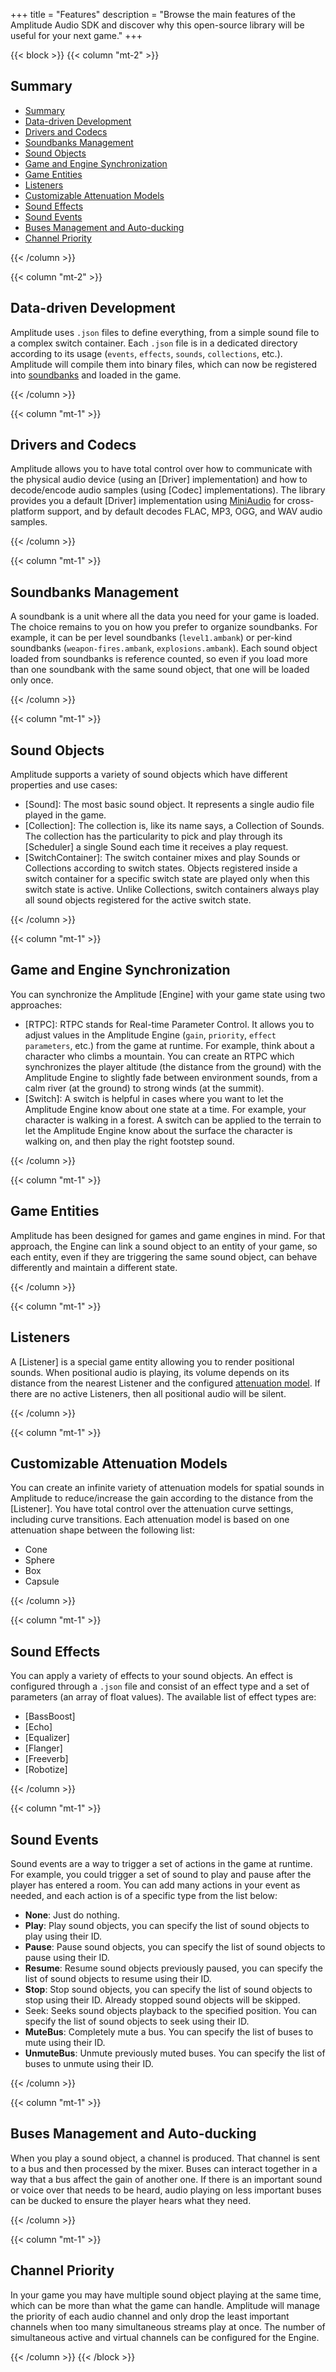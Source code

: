 +++
title = "Features"
description = "Browse the main features of the Amplitude Audio SDK and discover why this open-source library will be useful for your next game."
+++

{{< block >}}
{{< column "mt-2" >}}

## Summary

- [Summary](#summary)
- [Data-driven Development](#data-driven-development)
- [Drivers and Codecs](#drivers-and-codecs)
- [Soundbanks Management](#soundbanks-management)
- [Sound Objects](#sound-objects)
- [Game and Engine Synchronization](#game-and-engine-synchronization)
- [Game Entities](#game-entities)
- [Listeners](#listeners)
- [Customizable Attenuation Models](#customizable-attenuation-models)
- [Sound Effects](#sound-effects)
- [Sound Events](#sound-events)
- [Buses Management and Auto-ducking](#buses-management-and-auto-ducking)
- [Channel Priority](#channel-priority)

{{< /column >}}

{{< column "mt-2" >}}

## Data-driven Development

Amplitude uses `.json` files to define everything, from a simple sound file to a complex switch container. Each `.json` file is in a dedicated directory according to its usage (`events`, `effects`, `sounds`, `collections`, etc.). Amplitude will compile them into binary files, which can now be registered into [soundbanks](#soundbanks-management) and loaded in the game.

{{< /column >}}

{{< column "mt-1" >}}

## Drivers and Codecs

Amplitude allows you to have total control over how to communicate with the physical audio device (using an [Driver] implementation) and how to decode/encode audio samples (using [Codec] implementations). The library provides you a default [Driver] implementation using [MiniAudio](http://miniaud.io) for cross-platform support, and by default decodes FLAC, MP3, OGG, and WAV audio samples.

{{< /column >}}

{{< column "mt-1" >}}

## Soundbanks Management

A soundbank is a unit where all the data you need for your game is loaded. The choice remains to you on how you prefer to organize soundbanks. For example, it can be per level soundbanks (`level1.ambank`) or per-kind soundbanks (`weapon-fires.ambank`, `explosions.ambank`). Each sound object loaded from soundbanks is reference counted, so even if you load more than one soundbank with the same sound object, that one will be loaded only once.

{{< /column >}}

{{< column "mt-1" >}}

## Sound Objects

Amplitude supports a variety of sound objects which have different properties and use cases:
- [Sound]: The most basic sound object. It represents a single audio file played in the game.
- [Collection]: The collection is, like its name says, a Collection of Sounds. The collection has the particularity to pick and play through its [Scheduler] a single Sound each time it receives a play request.
- [SwitchContainer]: The switch container mixes and play Sounds or Collections according to switch states. Objects registered inside a switch container for a specific switch state are played only when this switch state is active. Unlike Collections, switch containers always play all sound objects registered for the active switch state.

{{< /column >}}

{{< column "mt-1" >}}

## Game and Engine Synchronization

You can synchronize the Amplitude [Engine] with your game state using two approaches:
- [RTPC]: RTPC stands for Real-time Parameter Control. It allows you to adjust values in the Amplitude Engine (`gain`, `priority`, `effect parameters`, etc.) from the game at runtime. For example, think about a character who climbs a mountain. You can create an RTPC which synchronizes the player altitude (the distance from the ground) with the Amplitude Engine to slightly fade between environment sounds, from a calm river (at the ground) to strong winds (at the summit).
- [Switch]: A switch is helpful in cases where you want to let the Amplitude Engine know about one state at a time. For example, your character is walking in a forest. A switch can be applied to the terrain to let the Amplitude Engine know about the surface the character is walking on, and then play the right footstep sound.

{{< /column >}}

{{< column "mt-1" >}}

## Game Entities

Amplitude has been designed for games and game engines in mind. For that approach, the Engine can link a sound object to an entity of your game, so each entity, even if they are triggering the same sound object, can behave differently and maintain a different state.

{{< /column >}}

{{< column "mt-1" >}}

## Listeners

A [Listener] is a special game entity allowing you to render positional sounds. When positional audio is playing, its volume depends on its distance from the nearest Listener and the configured [attenuation model](#customizable-attenuation-models). If there are no active Listeners, then all positional audio will be silent.

{{< /column >}}

{{< column "mt-1" >}}

## Customizable Attenuation Models

You can create an infinite variety of attenuation models for spatial sounds in Amplitude to reduce/increase the gain according to the distance from the [Listener]. You have total control over the attenuation curve settings, including curve transitions. Each attenuation model is based on one attenuation shape between the following list:
- Cone
- Sphere
- Box
- Capsule

{{< /column >}}

{{< column "mt-1" >}}

## Sound Effects

You can apply a variety of effects to your sound objects. An effect is configured through a `.json` file and consist of an effect type and a set of parameters (an array of float values). The available list of effect types are:
- [BassBoost]
- [Echo]
- [Equalizer]
- [Flanger]
- [Freeverb]
- [Robotize]

{{< /column >}}

{{< column "mt-1" >}}

## Sound Events

Sound events are a way to trigger a set of actions in the game at runtime. For example, you could trigger a set of sound to play and pause after the player has entered a room. You can add many actions in your event as needed, and each action is of a specific type from the list below:
- **None**: Just do nothing.
- **Play**: Play sound objects, you can specify the list of sound objects to play using their ID.
- **Pause**: Pause sound objects, you can specify the list of sound objects to pause using their ID.
- **Resume**: Resume sound objects previously paused, you can specify the list of sound objects to resume using their ID.
- **Stop**: Stop sound objects, you can specify the list of sound objects to stop using their ID. Already stopped sound objects will be skipped.
- Seek: Seeks sound objects playback to the specified position. You can specify the list of sound objects to seek using their ID.
- **MuteBus**: Completely mute a bus. You can specify the list of buses to mute using their ID.
- **UnmuteBus**: Unmute previously muted buses. You can specify the list of buses to unmute using their ID.

{{< /column >}}

{{< column "mt-1" >}}

## Buses Management and Auto-ducking

When you play a sound object, a channel is produced. That channel is sent to a bus and then processed by the mixer. Buses can interact together in a way that a bus affect the gain of another one. If there is an important sound or voice over that needs to be heard, audio playing on less important buses can be ducked to ensure the player hears what they need.

{{< /column >}}

{{< column "mt-1" >}}

## Channel Priority

In your game you may have multiple sound object playing at the same time, which can be more than what the game can handle. Amplitude will manage the priority of each audio channel and only drop the least important channels when too many simultaneous streams play at once. The number of simultaneous active and virtual channels can be configured for the Engine.

{{< /column >}}
{{< /block >}}
